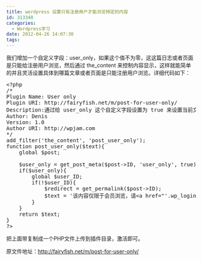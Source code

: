 ```yaml
---
title: wordpress 设置只有注册用户才能浏览特定的内容
id: 313348
categories:
  - Wordpress学习
date: 2012-04-26 14:07:30
tags:
---
```


 
我们增加一个自定义字段：user_only，如果这个值不为零，这这篇日志或者页面是只能给注册用户浏览，然后通过 the_content 来控制内容显示，这样就能简单的并且灵活设置具体到哪篇文章或者页面是只能注册用户浏览。详细代码如下：

<pre class="lang:php decode:true " >&lt;?php
/*
Plugin Name: User only
Plugin URI: http://fairyfish.net/m/post-for-user-only/
Description:通过给 user_only 这个自定义字段设置为 true 来设置当前文章仅限于会员浏览。
Author: Denis
Version: 1.0
Author URI: http://wpjam.com
*/
add_filter('the_content', 'post_user_only');
function post_user_only($text){
    global $post;

    $user_only = get_post_meta($post-&gt;ID, 'user_only', true);
    if($user_only){
        global $user_ID;
        if(!$user_ID){
            $redirect = get_permalink($post-&gt;ID);
            $text = '该内容仅限于会员浏览，请&lt;a href="'.wp_login_url($redirect).'"&gt;登录&lt;/a&gt;！';
        }
    }
    return $text;
}
?&gt;
</pre> 

把上面带复制成一个PHP文件上传到插件目录，激活即可。

原文件地址：http://fairyfish.net/m/post-for-user-only/